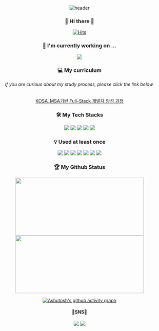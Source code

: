 <div align="center">
 
![header](https://capsule-render.vercel.app/api?type=Waving&color=FDD1E1&height=300&section=header&text=Welcome!&fontSize=90&fontColor=ffffff&fontAlignY=45&desc=%20Soyoung'sGITHUB&descSize=30&descAlign=65)

### 👋 Hi there 👋
[![Hits](https://hits.seeyoufarm.com/api/count/incr/badge.svg?url=https%3A%2F%2Fgithub.com%2Fsylee990205&count_bg=%23E4C7FF&title_bg=%23E6DEFF&icon=&icon_color=%237646AE&title=hits&edge_flat=false)](https://hits.seeyoufarm.com)

### 🔭 I'm currently working on ...
[<img src="https://img.shields.io/badge/VISIONIC-F79421?style=for-the-badge&logoColor=white">](http://www.visionic.co.kr/index.do)

 ### 💻 My curriculum
######  If you are curious about my study process, please click the link below.
[KOSA_MSA기반 Full-Stack 개발자 양성 과정](https://github.com/sylee990205/lsy_kosa_study)

 ### 🛠️ My Tech Stacks  
<img src="https://img.shields.io/badge/java-F14C1D?style=for-the-badge&logo=java&logoColor=white"> <img src="https://img.shields.io/badge/spring Boot-6DB33F?style=for-the-badge&logo=springBoot&logoColor=white">
<img src="https://img.shields.io/badge/Vue.js-4FC08D?style=for-the-badge&logo=vue.js&logoColor=white"> <img src="https://img.shields.io/badge/react-61DAFB?style=for-the-badge&logo=react&logoColor=white"> <img src="https://img.shields.io/badge/tailwindcss-06B6D4?style=for-the-badge&logo=tailwindcss&logoColor=white">

 ### 💡 Used at least once
 <img src="https://img.shields.io/badge/C-A8B9CC?style=for-the-badge&logo=C&logoColor=white">  <img src="https://img.shields.io/badge/C++-00599C?style=for-the-badge&logo=Cplusplus&logoColor=white">  <img src="https://img.shields.io/badge/-C%23-239120?style=for-the-badge&logo=csharp&logoColor=white"> <img src="https://img.shields.io/badge/Python-3776AB?style=for-the-badge&logo=python&logoColor=white">  <img src="https://img.shields.io/badge/Kotlin-7F52FF?style=for-the-badge&logo=kotlin&logoColor=white"> 
 <img src="https://img.shields.io/badge/Oracle DB-F80000?style=for-the-badge&logo=oracle&logoColor=white"> <img src="https://img.shields.io/badge/Android Studio-3DDC84?style=for-the-badge&logo=androidstudio&logoColor=white"> 
 
 ### :trophy: My Github Status
 
 <p>
  <img width="400em" height="180em" src="https://github-readme-stats-sigma-five.vercel.app/api?username=sylee990205&show_icons=true&theme=buefy">
  <img width="400em" height="180em" src="https://github-readme-stats-sigma-five.vercel.app/api/top-langs/?username=sylee990205&layout=compact&theme=buefy">
</p>
 
[![Ashutosh's github activity graph](https://github-readme-activity-graph.vercel.app/graph?username=sylee990205)](https://github.com/ashutosh00710/github-readme-activity-graph)
 
 
 #### 💙SNS💙
 <a href="https://www.instagram.com/sos0_zero/" target="_blank"><img src="https://img.shields.io/badge/Instagram-E4405F?style=flat-square&logo=instagram&logoColor=white"/></a>  <a href="https://mail.google.com/mail/?view=cm&amp;fs=1&amp;to=sylee.990205@gmail.com" target="_blank"><img src="https://img.shields.io/badge/Gmail-EA4335?style=flat-square&logo=gmail&logoColor=white"/></a>
 
 </div>




